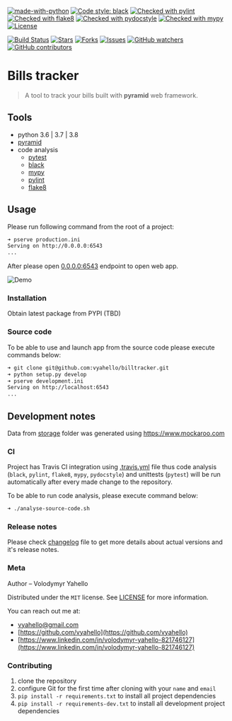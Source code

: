 [![made-with-python](https://img.shields.io/badge/Made%20with-Python-1f425f.svg)](https://www.python.org/)
[![Code style: black](https://img.shields.io/badge/code%20style-black-000000.svg)](https://github.com/psf/black)
[![Checked with pylint](https://img.shields.io/badge/pylint-checked-blue)](https://www.pylint.org)
[![Checked with flake8](https://img.shields.io/badge/flake8-checked-blue)](http://flake8.pycqa.org/)
[![Checked with pydocstyle](https://img.shields.io/badge/pydocstyle-checked-yellowgreen)](http://www.pydocstyle.org/)
[![Checked with mypy](http://www.mypy-lang.org/static/mypy_badge.svg)](http://mypy-lang.org/)
[![License](https://img.shields.io/badge/license-MIT-green.svg)](LICENSE.md)

[![Build Status](https://travis-ci.org/vyahello/billtracker.svg?branch=master)](https://travis-ci.org/vyahello/billtracker)
[![Stars](https://img.shields.io/github/stars/vyahello/billtracker)](https://github.com/vyahello/billtracker/stargazers)
[![Forks](https://img.shields.io/github/forks/vyahello/billtracker)](https://github.com/vyahello/billtracker/network/members)
[![Issues](https://img.shields.io/github/issues/vyahello/billtracker)](https://github.com/vyahello/billtracker/issues)
[![GitHub watchers](https://img.shields.io/github/watchers/vyahello/billtracker.svg)](https://GitHub.com/vyahello/billtracker/graphs/watchers/)
[![GitHub contributors](https://img.shields.io/github/contributors/vyahello/billtracker.svg)](https://GitHub.com/vyahello/billtracker/graphs/contributors/)

# Bills tracker

> A tool to track your bills built with **pyramid** web framework.

## Tools
- python 3.6 | 3.7 | 3.8
- [pyramid](https://trypyramid.com/)
- code analysis
  - [pytest](https://pypi.org/project/pytest/)
  - [black](https://black.readthedocs.io/en/stable/)
  - [mypy](http://mypy.readthedocs.io/en/latest)
  - [pylint](https://www.pylint.org/)
  - [flake8](http://flake8.pycqa.org/en/latest/)

## Usage

Please run following command from the root of a project:
```bash
➜ pserve production.ini
Serving on http://0.0.0.0:6543
...
```

After please open [0.0.0.0:6543](http://localhost:6543) endpoint to open web app.

![Demo](usage.gif)

### Installation

Obtain latest package from PYPI (TBD)

### Source code

To be able to use and launch app from the source code please execute commands below:

```bash
➜ git clone git@github.com:vyahello/billtracker.git
➜ python setup.py develop
➜ pserve development.ini
Serving on http://localhost:6543
...
```

## Development notes

Data from [storage](billtracker/storage) folder was generated using https://www.mockaroo.com 

### CI

Project has Travis CI integration using [.travis.yml](.travis.yml) file thus code analysis (`black`, `pylint`, `flake8`, `mypy`, `pydocstyle`) and unittests (`pytest`) will be run automatically
after every made change to the repository.

To be able to run code analysis, please execute command below:
```bash
➜ ./analyse-source-code.sh
```

### Release notes

Please check [changelog](CHANGELOG.md) file to get more details about actual versions and it's release notes.

### Meta

Author – Volodymyr Yahello

Distributed under the `MIT` license. See [LICENSE](LICENSE.md) for more information.

You can reach out me at:
* [vyahello@gmail.com](vyahello@gmail.com)
* [https://github.com/vyahello](https://github.com/vyahello)
* [https://www.linkedin.com/in/volodymyr-yahello-821746127](https://www.linkedin.com/in/volodymyr-yahello-821746127)

### Contributing
1. clone the repository
2. configure Git for the first time after cloning with your `name` and `email`
3. `pip install -r requirements.txt` to install all project dependencies
3. `pip install -r requirements-dev.txt` to install all development project dependencies